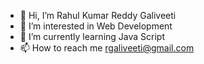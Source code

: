 - 👋 Hi, I’m Rahul Kumar Reddy Galiveeti
- 👀 I’m interested in Web Development
- 🌱 I’m currently learning Java Script
- 📫 How to reach me rgaliveeti@gmail.com

